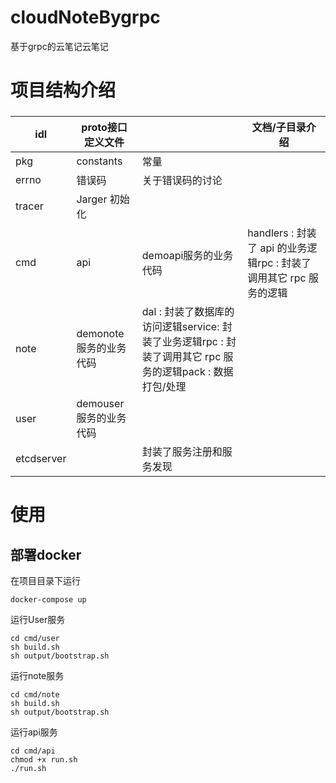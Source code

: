 # cloudNoteBygrpc 
基于grpc的云笔记云笔记

# 项目结构介绍

### 

| idl        | proto接口定义文件      |                                                              | 文档/子目录介绍                                              |
| ---------- | ---------------------- | ------------------------------------------------------------ | ------------------------------------------------------------ |
| pkg        | constants              | 常量                                                         |                                                              |
| errno      | 错误码                 | 关于错误码的讨论                                             |                                                              |
| tracer     | Jarger 初始化          |                                                              |                                                              |
| cmd        | api                    | demoapi服务的业务代码                                        | handlers : 封装了 api 的业务逻辑rpc : 封装了调用其它 rpc 服务的逻辑 |
| note       | demonote服务的业务代码 | dal : 封装了数据库的访问逻辑service: 封装了业务逻辑rpc : 封装了调用其它 rpc 服务的逻辑pack : 数据打包/处理 |                                                              |
| user       | demouser服务的业务代码 |                                                              |                                                              |
| etcdserver |                        | 封装了服务注册和服务发现                                     |                                                              |

### 

# 使用

## 部署docker

在项目目录下运行

```
docker-compose up
```

运行User服务

```
cd cmd/user
sh build.sh
sh output/bootstrap.sh
```

运行note服务

```
cd cmd/note
sh build.sh
sh output/bootstrap.sh
```

运行api服务

```
cd cmd/api
chmod +x run.sh
./run.sh
```
